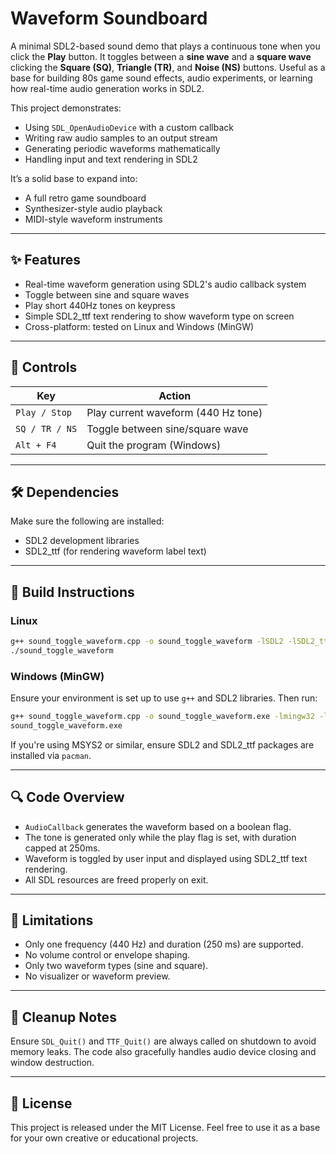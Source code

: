 # Waveform Soundboard

A minimal SDL2-based sound demo that plays a continuous tone when you click the **Play** button. It toggles between a **sine wave** and a **square wave** clicking the **Square (SQ)**, **Triangle (TR)**, and **Noise (NS)** buttons. Useful as a base for building 80s game sound effects, audio experiments, or learning how real-time audio generation works in SDL2.

This project demonstrates:

* Using `SDL_OpenAudioDevice` with a custom callback
* Writing raw audio samples to an output stream
* Generating periodic waveforms mathematically
* Handling input and text rendering in SDL2

It’s a solid base to expand into:

* A full retro game soundboard
* Synthesizer-style audio playback
* MIDI-style waveform instruments

---

## ✨ Features

* Real-time waveform generation using SDL2's audio callback system
* Toggle between sine and square waves
* Play short 440Hz tones on keypress
* Simple SDL2\_ttf text rendering to show waveform type on screen
* Cross-platform: tested on Linux and Windows (MinGW)

---

## 🔧 Controls

| Key            | Action                              |
| -------------- | ----------------------------------- |
| `Play / Stop`  | Play current waveform (440 Hz tone) |
| `SQ / TR / NS` | Toggle between sine/square wave     |
| `Alt + F4`     | Quit the program (Windows)          |

---

## 🛠️ Dependencies

Make sure the following are installed:

* SDL2 development libraries
* SDL2\_ttf (for rendering waveform label text)

---

## 🧪 Build Instructions

### Linux

```bash
g++ sound_toggle_waveform.cpp -o sound_toggle_waveform -lSDL2 -lSDL2_ttf
./sound_toggle_waveform
```

### Windows (MinGW)

Ensure your environment is set up to use `g++` and SDL2 libraries. Then run:

```bash
g++ sound_toggle_waveform.cpp -o sound_toggle_waveform.exe -lmingw32 -lSDL2main -lSDL2 -lSDL2_ttf
sound_toggle_waveform.exe
```

If you're using MSYS2 or similar, ensure SDL2 and SDL2\_ttf packages are installed via `pacman`.

---

## 🔍 Code Overview

* `AudioCallback` generates the waveform based on a boolean flag.
* The tone is generated only while the play flag is set, with duration capped at 250ms.
* Waveform is toggled by user input and displayed using SDL2\_ttf text rendering.
* All SDL resources are freed properly on exit.

---

## 🚫 Limitations

* Only one frequency (440 Hz) and duration (250 ms) are supported.
* No volume control or envelope shaping.
* Only two waveform types (sine and square).
* No visualizer or waveform preview.

---

## 🧼 Cleanup Notes

Ensure `SDL_Quit()` and `TTF_Quit()` are always called on shutdown to avoid memory leaks. The code also gracefully handles audio device closing and window destruction.

---

## 📜 License

This project is released under the MIT License. Feel free to use it as a base for your own creative or educational projects.
